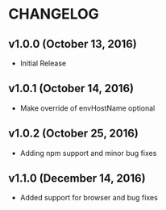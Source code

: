 CHANGELOG
=========
v1.0.0 (October 13, 2016)
------
   * Initial Release

v1.0.1 (October 14, 2016)
----------------------
   * Make override of envHostName optional

v1.0.2 (October 25, 2016)
------
   * Adding npm support and minor bug fixes
   
v1.1.0 (December 14, 2016)
--------------------------
   * Added support for browser and bug fixes   
